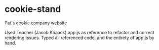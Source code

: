 # cookie-stand
Pat's cookie company website

Used Teacher (Jacob Knaack) app.js as reference to refactor and correct rendering issues.
Typed all referenced code, and the entirety of app.js by hand.
